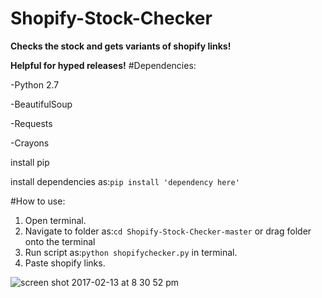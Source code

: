 # Shopify-Stock-Checker
**Checks the stock and gets variants of shopify links!**

**Helpful for hyped releases!**
#Dependencies:

-Python 2.7

-BeautifulSoup

-Requests

-Crayons

install pip

install dependencies as:```pip install 'dependency here'```

#How to use:
1. Open terminal.
2. Navigate to folder as:```cd Shopify-Stock-Checker-master``` or drag folder onto the terminal
3. Run script as:```python shopifychecker.py``` in terminal.
4. Paste shopify links.

![screen shot 2017-02-13 at 8 30 52 pm](https://cloud.githubusercontent.com/assets/22848229/22912538/973339be-f22b-11e6-8f3d-41c2292a1059.png)
